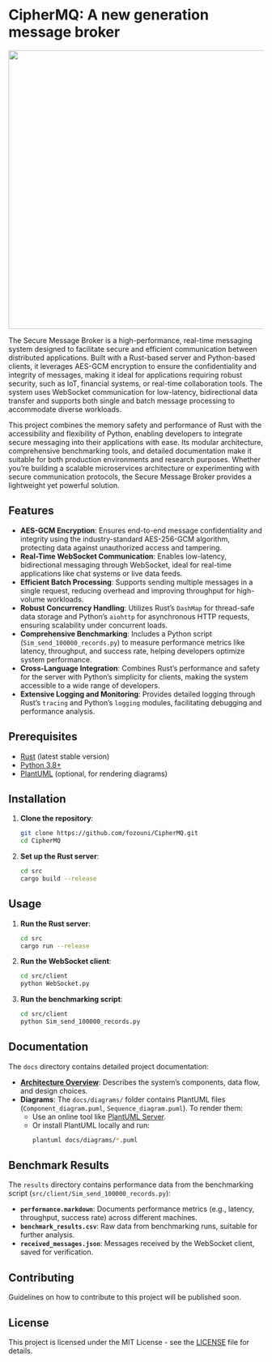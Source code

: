 # CipherMQ: A new generation message broker

<p align="center">
<img src="https://github.com/fozouni/CipherMQ/blob/main/docs/CipherMQ.jpg" width="550" height="550">
</p>

The Secure Message Broker is a high-performance, real-time messaging system designed to facilitate secure and efficient communication between distributed applications. Built with a Rust-based server and Python-based clients, it leverages AES-GCM encryption to ensure the confidentiality and integrity of messages, making it ideal for applications requiring robust security, such as IoT, financial systems, or real-time collaboration tools. The system uses WebSocket communication for low-latency, bidirectional data transfer and supports both single and batch message processing to accommodate diverse workloads.

This project combines the memory safety and performance of Rust with the accessibility and flexibility of Python, enabling developers to integrate secure messaging into their applications with ease. Its modular architecture, comprehensive benchmarking tools, and detailed documentation make it suitable for both production environments and research purposes. Whether you’re building a scalable microservices architecture or experimenting with secure communication protocols, the Secure Message Broker provides a lightweight yet powerful solution.

## Features

- **AES-GCM Encryption**: Ensures end-to-end message confidentiality and integrity using the industry-standard AES-256-GCM algorithm, protecting data against unauthorized access and tampering.
- **Real-Time WebSocket Communication**: Enables low-latency, bidirectional messaging through WebSocket, ideal for real-time applications like chat systems or live data feeds.
- **Efficient Batch Processing**: Supports sending multiple messages in a single request, reducing overhead and improving throughput for high-volume workloads.
- **Robust Concurrency Handling**: Utilizes Rust’s `DashMap` for thread-safe data storage and Python’s `aiohttp` for asynchronous HTTP requests, ensuring scalability under concurrent loads.
- **Comprehensive Benchmarking**: Includes a Python script (`Sim_send_100000_records.py`) to measure performance metrics like latency, throughput, and success rate, helping developers optimize system performance.
- **Cross-Language Integration**: Combines Rust’s performance and safety for the server with Python’s simplicity for clients, making the system accessible to a wide range of developers.
- **Extensive Logging and Monitoring**: Provides detailed logging through Rust’s `tracing` and Python’s `logging` modules, facilitating debugging and performance analysis.

## Prerequisites

- [Rust](https://www.rust-lang.org/) (latest stable version)
- [Python 3.8+](https://www.python.org/)
- [PlantUML](https://plantuml.com/) (optional, for rendering diagrams)

## Installation

1. **Clone the repository**:
   ```bash
   git clone https://github.com/fozouni/CipherMQ.git
   cd CipherMQ
   ```

2. **Set up the Rust server**:
   
   ```bash
   cd src
   cargo build --release
   ```

## Usage

1. **Run the Rust server**:
   ```bash
   cd src
   cargo run --release
   ```

2. **Run the WebSocket client**:
   ```bash
   cd src/client
   python WebSocket.py
   ```

3. **Run the benchmarking script**:
   ```bash
   cd src/client
   python Sim_send_100000_records.py
   ```

## Documentation
The `docs` directory contains detailed project documentation:
- **[Architecture Overview](./docs/architecture.markdown)**: Describes the system’s components, data flow, and design choices.
- **Diagrams**: The `docs/diagrams/` folder contains PlantUML files (`Component_diagram.puml`, `Sequence_diagram.puml`). To render them:
  - Use an online tool like [PlantUML Server](http://www.plantuml.com/plantuml).
  - Or install PlantUML locally and run:
    ```bash
    plantuml docs/diagrams/*.puml
    ```

## Benchmark Results
The `results` directory contains performance data from the benchmarking script (`src/client/Sim_send_100000_records.py`):
- **`performance.markdown`**: Documents performance metrics (e.g., latency, throughput, success rate) across different machines.
- **`benchmark_results.csv`**: Raw data from benchmarking runs, suitable for further analysis.
- **`received_messages.json`**: Messages received by the WebSocket client, saved for verification.

## Contributing
Guidelines on how to contribute to this project will be published soon.

## License
This project is licensed under the MIT License - see the [LICENSE](LICENSE) file for details.

